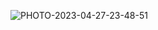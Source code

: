![PHOTO-2023-04-27-23-48-51](https://github.com/ankitmishra1201/VI-sem-MAD-LAB/assets/75842497/f4cc319b-50e8-4757-a949-91a2ecaa412e)
